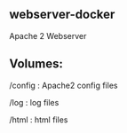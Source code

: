 ## webserver-docker
Apache 2 Webserver 

## Volumes:

/config : Apache2 config files

/log : log files

/html : html files
